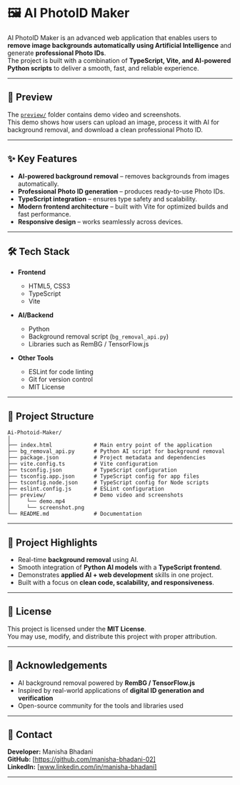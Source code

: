 # 🖼️ AI PhotoID Maker

AI PhotoID Maker is an advanced web application that enables users to **remove image backgrounds automatically using Artificial Intelligence** and generate **professional Photo IDs**.  
The project is built with a combination of **TypeScript, Vite, and AI-powered Python scripts** to deliver a smooth, fast, and reliable experience.

---

## 🎥 Preview
The [`preview/`](./preview) folder contains demo video and screenshots.  
This demo shows how users can upload an image, process it with AI for background removal, and download a clean professional Photo ID.

---

## ✨ Key Features
- **AI-powered background removal** – removes backgrounds from images automatically.  
- **Professional Photo ID generation** – produces ready-to-use Photo IDs.  
- **TypeScript integration** – ensures type safety and scalability.  
- **Modern frontend architecture** – built with Vite for optimized builds and fast performance.  
- **Responsive design** – works seamlessly across devices.  

---

## 🛠️ Tech Stack
- **Frontend**
  - HTML5, CSS3  
  - TypeScript  
  - Vite  

- **AI/Backend**
  - Python  
  - Background removal script (`bg_removal_api.py`)  
  - Libraries such as RemBG / TensorFlow.js  

- **Other Tools**
  - ESLint for code linting  
  - Git for version control  
  - MIT License  

---

## 📂 Project Structure
```
Ai-Photoid-Maker/
│
├── index.html             # Main entry point of the application
├── bg_removal_api.py      # Python AI script for background removal
├── package.json           # Project metadata and dependencies
├── vite.config.ts         # Vite configuration
├── tsconfig.json          # TypeScript configuration
├── tsconfig.app.json      # TypeScript config for app files
├── tsconfig.node.json     # TypeScript config for Node scripts
├── eslint.config.js       # ESLint configuration
├── preview/               # Demo video and screenshots
│     └── demo.mp4
│     └── screenshot.png
└── README.md              # Documentation
```

---

## 🌟 Project Highlights
- Real-time **background removal** using AI.  
- Smooth integration of **Python AI models** with a **TypeScript frontend**.  
- Demonstrates **applied AI + web development** skills in one project.  
- Built with a focus on **clean code, scalability, and responsiveness**.  

---

## 📜 License
This project is licensed under the **MIT License**.  
You may use, modify, and distribute this project with proper attribution.  

---

## 🙌 Acknowledgements
- AI background removal powered by **RemBG / TensorFlow.js**  
- Inspired by real-world applications of **digital ID generation and verification**  
- Open-source community for the tools and libraries used  

---

## 📧 Contact
**Developer:** Manisha Bhadani  
**GitHub:** [https://github.com/manisha-bhadani-02]  
**LinkedIn:** [www.linkedin.com/in/manisha-bhadani]  

---
